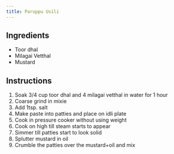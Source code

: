 ```yaml
---
title: Paruppu Usili
---
```


## Ingredients
- Toor dhal
- Milagai Vetthal
- Mustard

## Instructions
1. Soak 3/4 cup toor dhal and 4 milagai vetthal in water for 1 hour
1. Coarse grind in mixie
1. Add 1tsp. salt
1. Make paste into patties and place on idli plate
1. Cook in pressure cooker without using weight
1. Cook on high till steam starts to appear
1. Simmer till patties start to look solid
1. Splutter mustard in oil
1. Crumble the patties over the mustard+oil and mix
